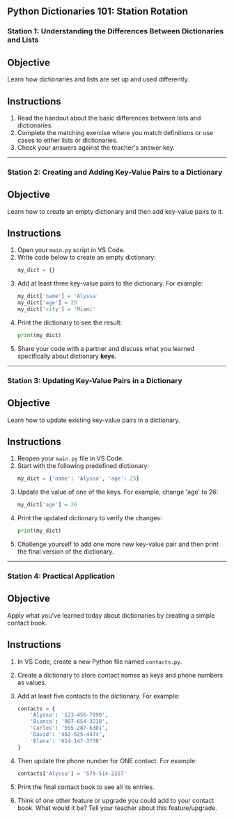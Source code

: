 ## Python Dictionaries 101: Station Rotation

### Station 1: Understanding the Differences Between Dictionaries and Lists

## Objective
Learn how dictionaries and lists are set up and used differently.

## Instructions
1. Read the handout about the basic differences between lists and dictionaries.
2. Complete the matching exercise where you match definitions or use cases to either lists or dictionaries.
3. Check your answers against the teacher's answer key.


---

### Station 2: Creating and Adding Key-Value Pairs to a Dictionary

## Objective
Learn how to create an empty dictionary and then add key-value pairs to it.

## Instructions
1. Open your `main.py` script in VS Code.
2. Write code below to create an empty dictionary:
   ```python
   my_dict = {}
   ```
3. Add at least three key-value pairs to the dictionary. For example:
   ```python
   my_dict['name'] = 'Alyssa'
   my_dict['age'] = 25
   my_dict['city'] = 'Miami'
   ```
4. Print the dictionary to see the result:
   ```python
   print(my_dict)
   ```
5. Share your code with a partner and discuss what you learned specifically about dictionary **keys**.

---

### Station 3: Updating Key-Value Pairs in a Dictionary

## Objective
Learn how to update existing key-value pairs in a dictionary.

## Instructions
1. Reopen your `main.py` file in VS Code.
2. Start with the following predefined dictionary:
   ```python
   my_dict = {'name': 'Alyssa', 'age': 25}
   ```
3. Update the value of one of the keys. For example, change 'age' to 26:
   ```python
   my_dict['age'] = 26
   ```
4. Print the updated dictionary to verify the changes:
   ```python
   print(my_dict)
   ```
5. Challenge yourself to add one more new key-value pair and then print the final version of the dictionary.

---

### Station 4: Practical Application

## Objective
Apply what you've learned today about dictionaries by creating a simple contact book.

## Instructions
1. In VS Code, create a new Python file named `contacts.py`.
2. Create a dictionary to store contact names as keys and phone numbers as values.
3. Add at least five contacts to the dictionary. For example:
   ```python
   contacts = {
       'Alyssa': '123-456-7890',
       'Bianca': '987-654-3210',
       'Carlos': '555-287-6301',
       'David': '402-625-4474',
       'Elena': '614-147-3738'
   }
   ```
4. Then update the phone number for ONE contact. For example:
   ```python
   contacts['Alyssa'] = '570-514-2257'
   ```
5. Print the final contact book to see all its entries.
   
6. Think of one other feature or upgrade you could add to your contact book.  What would it be?  Tell your teacher about this feature/upgrade.

